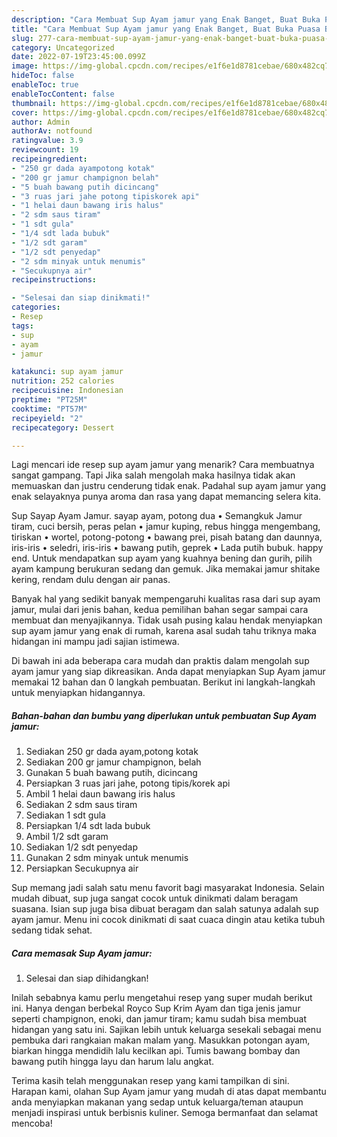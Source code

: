```yaml
---
description: "Cara Membuat Sup Ayam jamur yang Enak Banget, Buat Buka Puasa Bikin Ngiler"
title: "Cara Membuat Sup Ayam jamur yang Enak Banget, Buat Buka Puasa Bikin Ngiler"
slug: 277-cara-membuat-sup-ayam-jamur-yang-enak-banget-buat-buka-puasa-bikin-ngiler
category: Uncategorized
date: 2022-07-19T23:45:00.099Z
image: https://img-global.cpcdn.com/recipes/e1f6e1d8781cebae/680x482cq70/sup-ayam-jamur-foto-resep-utama.jpg
hideToc: false
enableToc: true
enableTocContent: false
thumbnail: https://img-global.cpcdn.com/recipes/e1f6e1d8781cebae/680x482cq70/sup-ayam-jamur-foto-resep-utama.jpg
cover: https://img-global.cpcdn.com/recipes/e1f6e1d8781cebae/680x482cq70/sup-ayam-jamur-foto-resep-utama.jpg
author: Admin
authorAv: notfound
ratingvalue: 3.9
reviewcount: 19
recipeingredient:
- "250 gr dada ayampotong kotak"
- "200 gr jamur champignon belah"
- "5 buah bawang putih dicincang"
- "3 ruas jari jahe potong tipiskorek api"
- "1 helai daun bawang iris halus"
- "2 sdm saus tiram"
- "1 sdt gula"
- "1/4 sdt lada bubuk"
- "1/2 sdt garam"
- "1/2 sdt penyedap"
- "2 sdm minyak untuk menumis"
- "Secukupnya air"
recipeinstructions:

- "Selesai dan siap dinikmati!"
categories:
- Resep
tags:
- sup
- ayam
- jamur

katakunci: sup ayam jamur 
nutrition: 252 calories
recipecuisine: Indonesian
preptime: "PT25M"
cooktime: "PT57M"
recipeyield: "2"
recipecategory: Dessert

---
```



Lagi mencari ide resep sup ayam jamur yang menarik? Cara membuatnya sangat gampang. Tapi Jika salah mengolah maka hasilnya tidak akan memuaskan dan justru cenderung tidak enak. Padahal sup ayam jamur yang enak selayaknya punya aroma dan rasa yang dapat memancing selera kita.


Sup Sayap Ayam Jamur. sayap ayam, potong dua • Semangkuk Jamur tiram, cuci bersih, peras pelan • jamur kuping, rebus hingga mengembang, tiriskan • wortel, potong-potong • bawang prei, pisah batang dan daunnya, iris-iris • seledri, iris-iris • bawang putih, geprek • Lada putih bubuk. happy end. Untuk mendapatkan sup ayam yang kuahnya bening dan gurih, pilih ayam kampung berukuran sedang dan gemuk. Jika memakai jamur shitake kering, rendam dulu dengan air panas.

Banyak hal yang sedikit banyak mempengaruhi kualitas rasa dari sup ayam jamur, mulai dari jenis bahan, kedua pemilihan bahan segar sampai cara membuat dan menyajikannya. Tidak usah pusing kalau hendak menyiapkan sup ayam jamur yang enak di rumah, karena asal sudah tahu triknya maka hidangan ini mampu jadi sajian istimewa.


Di bawah ini ada beberapa cara mudah dan praktis dalam mengolah sup ayam jamur yang siap dikreasikan. Anda dapat menyiapkan Sup Ayam jamur memakai 12 bahan dan 0 langkah pembuatan. Berikut ini langkah-langkah untuk menyiapkan hidangannya.

<!--inarticleads1-->

##### Bahan-bahan dan bumbu yang diperlukan untuk pembuatan Sup Ayam jamur:

1. Sediakan 250 gr dada ayam,potong kotak
1. Sediakan 200 gr jamur champignon, belah
1. Gunakan 5 buah bawang putih, dicincang
1. Persiapkan 3 ruas jari jahe, potong tipis/korek api
1. Ambil 1 helai daun bawang iris halus
1. Sediakan 2 sdm saus tiram
1. Sediakan 1 sdt gula
1. Persiapkan 1/4 sdt lada bubuk
1. Ambil 1/2 sdt garam
1. Sediakan 1/2 sdt penyedap
1. Gunakan 2 sdm minyak untuk menumis
1. Persiapkan Secukupnya air


Sup memang jadi salah satu menu favorit bagi masyarakat Indonesia. Selain mudah dibuat, sup juga sangat cocok untuk dinikmati dalam beragam suasana. Isian sup juga bisa dibuat beragam dan salah satunya adalah sup ayam jamur. Menu ini cocok dinikmati di saat cuaca dingin atau ketika tubuh sedang tidak sehat. 

<!--inarticleads2-->

##### Cara memasak Sup Ayam jamur:


1. Selesai dan siap dihidangkan!

Inilah sebabnya kamu perlu mengetahui resep yang super mudah berikut ini. Hanya dengan berbekal Royco Sup Krim Ayam dan tiga jenis jamur seperti champignon, enoki, dan jamur tiram; kamu sudah bisa membuat hidangan yang satu ini. Sajikan lebih untuk keluarga sesekali sebagai menu pembuka dari rangkaian makan malam yang. Masukkan potongan ayam, biarkan hingga mendidih lalu kecilkan api. Tumis bawang bombay dan bawang putih hingga layu dan harum lalu angkat. 

Terima kasih telah menggunakan resep yang kami tampilkan di sini. Harapan kami, olahan Sup Ayam jamur yang mudah di atas dapat membantu anda menyiapkan makanan yang sedap untuk keluarga/teman ataupun menjadi inspirasi untuk berbisnis kuliner. Semoga bermanfaat dan selamat mencoba!
